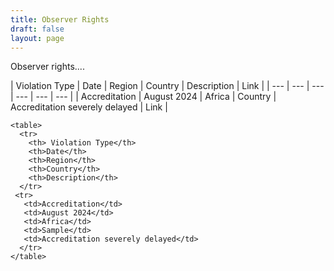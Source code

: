 ```yaml
---
title: Observer Rights
draft: false
layout: page
---
```


Observer rights....

\| Violation Type | Date | Region | Country | Description | Link |
\| --- | --- | --- | --- | --- | --- |
\| Accreditation | August 2024 | Africa | Country | Accreditation severely delayed | Link |

```rich-text
<table>
  <tr>
    <th> Violation Type</th>
    <th>Date</th>
    <th>Region</th>
    <th>Country</th>
    <th>Description</th>
  </tr>
 <tr>
   <td>Accreditation</td>
   <td>August 2024</td>
   <td>Africa</td>
   <td>Sample</td>
   <td>Accreditation severely delayed</td>
  </tr>
</table>

```
